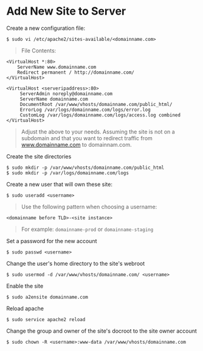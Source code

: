 Add New Site to Server
======================

Create a new configuration file:

    $ sudo vi /etc/apache2/sites-available/<domainname.com>

> File Contents:

    <VirtualHost *:80>
        ServerName www.domainname.com
        Redirect permanent / http://domainname.com/
    </VirtualHost>

    <VirtualHost <serveripaddress>:80>
         ServerAdmin noreply@domainname.com
         ServerName domainname.com
         DocumentRoot /var/www/vhosts/domainname.com/public_html/
         ErrorLog /var/logs/domainname.com/logs/error.log
         CustomLog /var/logs/domainname.com/logs/access.log combined
    </VirtualHost>

> Adjust the above to your needs. Assuming the site is not on a subdomain and
> that you want to redirect traffic from www.domainname.com to domainnam.com.

Create the site directories

    $ sudo mkdir -p /var/www/vhosts/domainname.com/public_html
    $ sudo mkdir -p /var/logs/domainname.com/logs

Create a new user that will own these site:

    $ sudo useradd <username>

> Use the following pattern when choosing a username:

    <domainname before TLD>-<site instance>

> For example: `domainname-prod` or `domainname-staging`

Set a password for the new account

    $ sudo passwd <username>

Change the user's home directory to the site's webroot

    $ sudo usermod -d /var/www/vhosts/domainname.com/ <username>

Enable the site

    $ sudo a2ensite domainname.com

Reload apache

    $ sudo service apache2 reload

Change the group and owner of the site's docroot to the site owner account

    $ sudo chown -R <username>:www-data /var/www/vhosts/domainname.com
